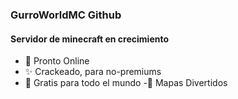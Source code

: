 ### GurroWorldMC Github
#### Servidor de minecraft en crecimiento

- 🔭 Pronto Online
- ✨ Crackeado, para no-premiums
- 🎫 Gratis para todo el mundo
-🧵  Mapas Divertidos

